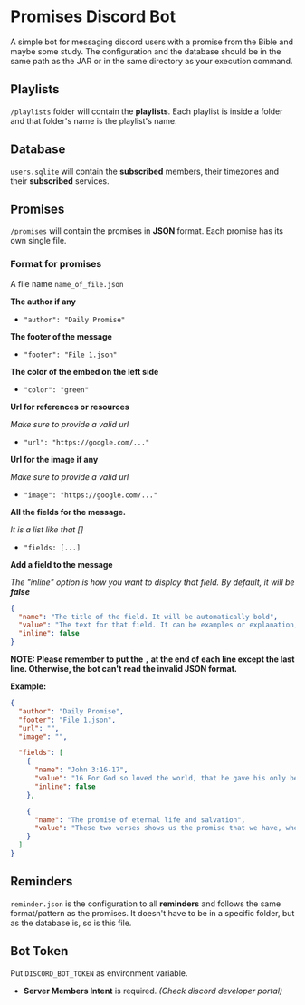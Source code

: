 # Promises Discord Bot
A simple bot for messaging discord users with a promise from the Bible and maybe some study.
The configuration and the database should be in the same path as the JAR or in the same directory as your execution command.

## Playlists
`/playlists` folder will contain the **playlists**. Each playlist is inside a folder and that folder's name is the playlist's name.

## Database
`users.sqlite` will contain the **subscribed** members, their timezones and their **subscribed** services.

## Promises
`/promises` will contain the promises in **JSON** format. Each promise has its own single file.

### Format for promises

A file name `name_of_file.json`

**The author if any**
- `"author": "Daily Promise"`

**The footer of the message**
- `"footer": "File 1.json"`

**The color of the embed on the left side**
- `"color": "green"`

**Url for references or resources**

*Make sure to provide a valid url*

- `"url": "https://google.com/..."`

**Url for the image if any**

*Make sure to provide a valid url*

- `"image": "https://google.com/..."`

**All the fields for the message.**

*It is a list like that []*
- `"fields: [...]`

**Add a field to the message**

*The "inline" option is how you want to display that field. By default, it will be **false***
```json
{
  "name": "The title of the field. It will be automatically bold",
  "value": "The text for that field. It can be examples or explanation, or a verse.",
  "inline": false
}
```

**NOTE: Please remember to put the `,` at the end of each line except the last line.
Otherwise, the bot can't read the invalid JSON format.**

**Example:**

```json
{
  "author": "Daily Promise",
  "footer": "File 1.json",
  "url": "",
  "image": "",

  "fields": [
    {
      "name": "John 3:16-17",
      "value": "16 For God so loved the world, that he gave his only begotten Son, that whosoever believeth in him should not perish, but have everlasting life.\n\n17 For God sent not his Son into the world to condemn the world; but that the world through him might be saved.",
      "inline": false
    },

    {
      "name": "The promise of eternal life and salvation",
      "value": "These two verses shows us the promise that we have, when we follow and believe on Jesus Christ. That promise is to have eternal life in Heaven with God forever."
    }
  ]
}
```

## Reminders

`reminder.json` is the configuration to all **reminders** and follows the same format/pattern as the promises.
It doesn't have to be in a specific folder, but as the database is, so is this file.

## Bot Token
Put `DISCORD_BOT_TOKEN` as environment variable.

- **Server Members Intent** is required. *(Check discord developer portal)*
